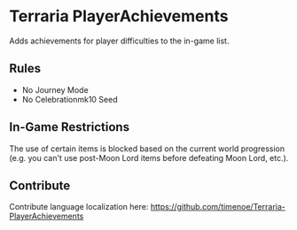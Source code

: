 # Terraria PlayerAchievements

Adds achievements for player difficulties to the in-game list.

## Rules
- No Journey Mode
- No Celebrationmk10 Seed

## In-Game Restrictions
The use of certain items is blocked based on the current world progression (e.g. you can't use post-Moon Lord items before defeating Moon Lord, etc.).

## Contribute
Contribute language localization here: https://github.com/timenoe/Terraria-PlayerAchievements
